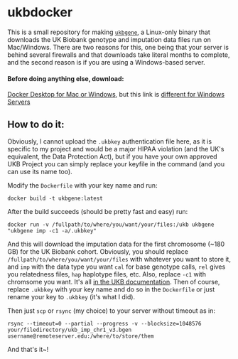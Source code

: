 # ukbdocker

This is a small repository for making [`ukbgene`](https://biobank.ctsu.ox.ac.uk/crystal/download.cgi?id=665&ty=ut), a Linux-only binary that downloads the UK Biobank genotype and imputation data files run on Mac/Windows.  There are two reasons for this, one being that your server is behind several firewalls and that downloads take literal months to complete, and the second reason is if you are using a Windows-based server.

#### Before doing anything else, download:
[Docker Desktop for Mac or Windows](https://www.docker.com/products/docker-desktop), but this link is [different for Windows Servers](https://docs.docker.com/ee/docker-ee/windows/docker-ee/)

## How to do it:

Obviously, I cannot upload the `.ukbkey` authentication file here, as it is specific to my project and would be a major HIPAA violation (and the UK's equivalent, the Data Protection Act), but if you have your own approved UKB Project you can simply replace your keyfile in the command (and you can use its name too).

Modify the `Dockerfile` with your key name and run:

`docker build -t ukbgene:latest`

After the build succeeds (should be pretty fast and easy) run:

`docker run -v /fullpath/to/where/you/want/your/files:/ukb ukbgene "ukbgene imp -c1 -a/.ukbkey"`

And this will download the imputation data for the first chromosome (~180 GB) for the UK Biobank cohort.  Obviously, you should replace `/fullpath/to/where/you/want/your/files` with whatever you want to store it, and `imp` with the data type you want `cal` for base genotype calls, `rel` gives you relatedness files, `hap` haplotype files, etc.  Also, replace `-c1` with chromsome you want.  It's all [in the UKB documentation](https://biobank.ndph.ox.ac.uk/showcase/showcase/docs/ukbgene_instruct.html).  Then of course, replace `.ukbkey` with your key name and do so in the `Dockerfile` or just rename your key to `.ukbkey` (it's what I did).

Then just `scp` or `rsync` (my choice) to your server without timeout as in:

`rsync --timeout=0 --partial --progress -v --blocksize=1048576 your/filedirectory/ukb_imp_chr1_v3.bgen username@remoteserver.edu:/where/to/store/them`

And that's it~!
